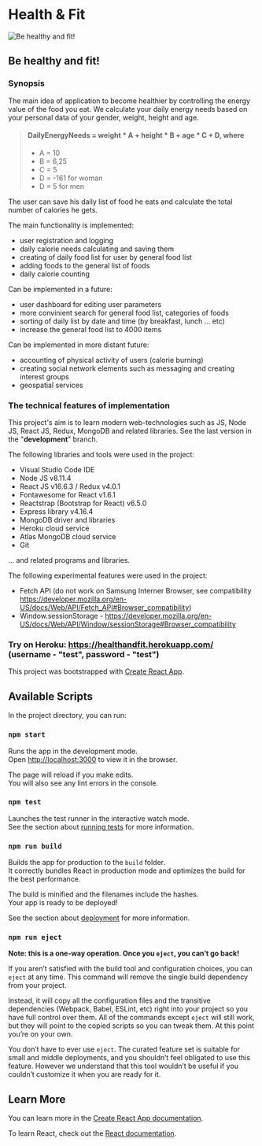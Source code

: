 # Health & Fit 

![Be healthy and fit!](https://healthandfit.herokuapp.com/static/media/logo.cbbd1c2a.png) 

## Be healthy and fit!

### Synopsis

The main idea of application to become healthier by controlling the energy value of the food you eat.
We calculate your daily energy needs based on your personal data of your gender, weight, height and age.

> #### DailyEnergyNeeds = weight * A + height * B + age * C  + D, where
> * A = 10
> * B = 6,25
> * C = 5
> * D = -161 for woman
> * D = 5 for men

The user can save his daily list of food he eats and calculate the total number of calories he gets.

The main functionality is implemented: 
* user registration and logging
* daily calorie needs calculating and saving them
* creating of daily food list for user by general food list 
* adding foods to the general list of foods
* daily calorie counting

Can be implemented in a future:
* user dashboard for editing user parameters
* more convinient search for general food list, categories of foods
* sorting of daily list by date and time (by breakfast, lunch ... etc)
* increase the general food list to 4000 items

Can be implemented in more distant future:
* accounting of physical activity of users (calorie burning)
* creating social network elements such as messaging and creating interest groups
* geospatial services

### The technical features of implementation

This project's aim is to learn modern web-technologies such as JS, Node JS, React JS, Redux, MongoDB and related libraries. See the last version in the "**development**" branch.

The following libraries and tools were used in the project:

* Visual Studio Code IDE
* Node JS v8.11.4
* React JS v16.6.3 / Redux v4.0.1
* Fontawesome for React v1.6.1   
* Reactstrap (Bootstrap for React) v6.5.0
* Express library v4.16.4
* MongoDB driver and libraries
* Heroku cloud service
* Atlas MongoDB cloud service
* Git

... and related programs and libraries.
 
The following experimental features were used in the project:

* Fetch API (do not work on Samsung Interner Browser, see compatibility https://developer.mozilla.org/en-US/docs/Web/API/Fetch_API#Browser_compatibility)
* Window.sessionStorage - https://developer.mozilla.org/en-US/docs/Web/API/Window/sessionStorage#Browser_compatibility

### Try on Heroku: https://healthandfit.herokuapp.com/ (username - "test", password - "test")

This project was bootstrapped with [Create React App](https://github.com/facebook/create-react-app).

## Available Scripts

In the project directory, you can run:

### `npm start`

Runs the app in the development mode.<br>
Open [http://localhost:3000](http://localhost:3000) to view it in the browser.

The page will reload if you make edits.<br>
You will also see any lint errors in the console.

### `npm test`

Launches the test runner in the interactive watch mode.<br>
See the section about [running tests](https://facebook.github.io/create-react-app/docs/running-tests) for more information.

### `npm run build`

Builds the app for production to the `build` folder.<br>
It correctly bundles React in production mode and optimizes the build for the best performance.

The build is minified and the filenames include the hashes.<br>
Your app is ready to be deployed!

See the section about [deployment](https://facebook.github.io/create-react-app/docs/deployment) for more information.

### `npm run eject`

**Note: this is a one-way operation. Once you `eject`, you can’t go back!**

If you aren’t satisfied with the build tool and configuration choices, you can `eject` at any time. This command will remove the single build dependency from your project.

Instead, it will copy all the configuration files and the transitive dependencies (Webpack, Babel, ESLint, etc) right into your project so you have full control over them. All of the commands except `eject` will still work, but they will point to the copied scripts so you can tweak them. At this point you’re on your own.

You don’t have to ever use `eject`. The curated feature set is suitable for small and middle deployments, and you shouldn’t feel obligated to use this feature. However we understand that this tool wouldn’t be useful if you couldn’t customize it when you are ready for it.

## Learn More

You can learn more in the [Create React App documentation](https://facebook.github.io/create-react-app/docs/getting-started).

To learn React, check out the [React documentation](https://reactjs.org/).
